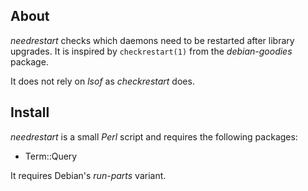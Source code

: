 About
-----
*needrestart* checks which daemons need to be restarted after library
upgrades. It is inspired by ```checkrestart(1)``` from the *debian-goodies*
package.

It does not rely on *lsof* as *checkrestart* does.


Install
-------

*needrestart* is a small *Perl* script and requires the following packages:
* Term::Query

It requires Debian's *run-parts* variant.
